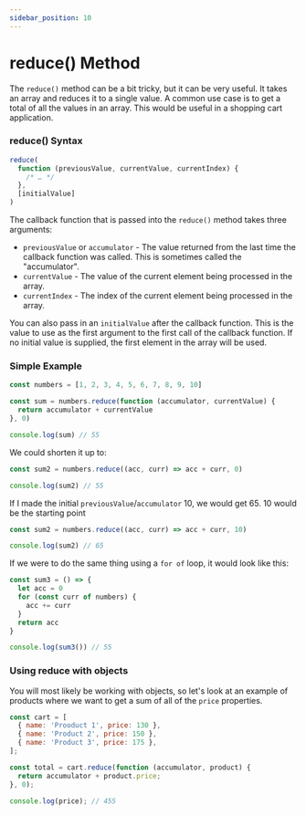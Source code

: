 ```yaml
---
sidebar_position: 10
---
```


# reduce() Method

The `reduce()` method can be a bit tricky, but it can be very useful. It takes an array and reduces it to a single value. A common use case is to get a total of all the values in an array. This would be useful in a shopping cart application.

### reduce() Syntax

```js
reduce(
  function (previousValue, currentValue, currentIndex) {
    /* … */
  },
  [initialValue]
)
```

The callback function that is passed into the `reduce()` method takes three arguments:

- `previousValue` or `accumulator` - The value returned from the last time the callback function was called. This is sometimes called the "accumulator".
- `currentValue` - The value of the current element being processed in the array.
- `currentIndex` - The index of the current element being processed in the array.

You can also pass in an `initialValue` after the callback function. This is the value to use as the first argument to the first call of the callback function. If no initial value is supplied, the first element in the array will be used.

### Simple Example

```js
const numbers = [1, 2, 3, 4, 5, 6, 7, 8, 9, 10]

const sum = numbers.reduce(function (accumulator, currentValue) {
  return accumulator + currentValue
}, 0)

console.log(sum) // 55
```

We could shorten it up to:

```js
const sum2 = numbers.reduce((acc, curr) => acc + curr, 0)

console.log(sum2) // 55
```

If I made the initial `previousValue`/`accumulator` 10, we would get 65. 10 would be the starting point

```js
const sum2 = numbers.reduce((acc, curr) => acc + curr, 10)

console.log(sum2) // 65
```

If we were to do the same thing using a `for of` loop, it would look like this:

```js
const sum3 = () => {
  let acc = 0
  for (const curr of numbers) {
    acc += curr
  }
  return acc
}

console.log(sum3()) // 55
```

### Using reduce with objects

You will most likely be working with objects, so let's look at an example of products where we want to get a sum of all of the `price` properties.

```JavaScript
const cart = [
  { name: 'Prooduct 1', price: 130 },
  { name: 'Product 2', price: 150 },
  { name: 'Product 3', price: 175 },
];

const total = cart.reduce(function (accumulator, product) {
  return accumulator + product.price;
}, 0);

console.log(price); // 455
```
